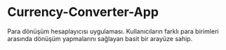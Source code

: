 # Currency-Converter-App
Para dönüşüm hesaplayıcısı uygulaması. Kullanıcıların farklı para birimleri arasında dönüşüm yapmalarını sağlayan basit bir arayüze sahip.
